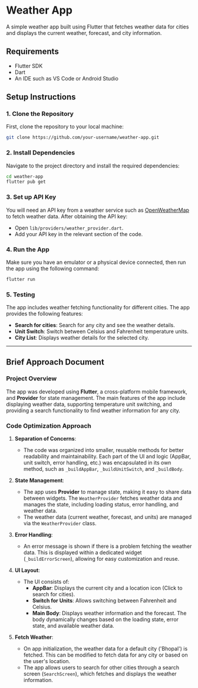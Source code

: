 # Weather App

A simple weather app built using Flutter that fetches weather data for cities and displays the current weather, forecast, and city information.

## Requirements

- Flutter SDK
- Dart
- An IDE such as VS Code or Android Studio

## Setup Instructions

### 1. Clone the Repository

First, clone the repository to your local machine:

```bash
git clone https://github.com/your-username/weather-app.git
```

### 2. Install Dependencies

Navigate to the project directory and install the required dependencies:

```bash
cd weather-app
flutter pub get
```

### 3. Set up API Key

You will need an API key from a weather service such as [OpenWeatherMap](https://openweathermap.org/api) to fetch weather data. After obtaining the API key:

- Open `lib/providers/weather_provider.dart`.
- Add your API key in the relevant section of the code.

### 4. Run the App

Make sure you have an emulator or a physical device connected, then run the app using the following command:

```bash
flutter run
```

### 5. Testing

The app includes weather fetching functionality for different cities. The app provides the following features:

- **Search for cities**: Search for any city and see the weather details.
- **Unit Switch**: Switch between Celsius and Fahrenheit temperature units.
- **City List**: Displays weather details for the selected city.

---

## Brief Approach Document

### **Project Overview**

The app was developed using **Flutter**, a cross-platform mobile framework, and **Provider** for state management. The main features of the app include displaying weather data, supporting temperature unit switching, and providing a search functionality to find weather information for any city.

### **Code Optimization Approach**

1. **Separation of Concerns**:

   - The code was organized into smaller, reusable methods for better readability and maintainability. Each part of the UI and logic (AppBar, unit switch, error handling, etc.) was encapsulated in its own method, such as `_buildAppBar`, `_buildUnitSwitch`, and `_buildBody`.
2. **State Management**:

   - The app uses **Provider** to manage state, making it easy to share data between widgets. The `WeatherProvider` fetches weather data and manages the state, including loading status, error handling, and weather data.
   - The weather data (current weather, forecast, and units) are managed via the `WeatherProvider` class.
3. **Error Handling**:

   - An error message is shown if there is a problem fetching the weather data. This is displayed within a dedicated widget (`_buildErrorScreen`), allowing for easy customization and reuse.
4. **UI Layout**:

   - The UI consists of:
     - **AppBar**: Displays the current city and a location icon (Click to search for cities).
     - **Switch for Units**: Allows switching between Fahrenheit and Celsius.
     - **Main Body**: Displays weather information and the forecast. The body dynamically changes based on the loading state, error state, and available weather data.
5. **Fetch Weather**:

   - On app initialization, the weather data for a default city ('Bhopal') is fetched. This can be modified to fetch data for any city or based on the user's location.
   - The app allows users to search for other cities through a search screen (`SearchScreen`), which fetches and displays the weather information.
